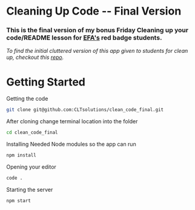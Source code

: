 # Cleaning Up Code -- Final Version

### This is the final version of my bonus Friday **Cleaning up your code/README** lesson for [EFA's]('https://elevenfifty.org/') red badge students.

_To find the initial cluttered version of this app given to students for clean up, checkout this [repo]('')._

<!-- ![cats](https://user-images.githubusercontent.com/73909880/132887236-d63d6b49-2ed6-47ce-a02e-eeccc8e89102.png)

![dogs](https://user-images.githubusercontent.com/73909880/132887259-6d6b4bda-2546-4e1c-b9e5-9c5a449eb547.png) -->

# Getting Started

Getting the code

```bash
git clone git@github.com:CLTsolutions/clean_code_final.git
```

After cloning change terminal location
into the folder

```bash
cd clean_code_final
```

Installing Needed Node modules so the app
can run

```bash
npm install
```

Opening your editor

```bash
code .
```

Starting the server

```bash
npm start
```
